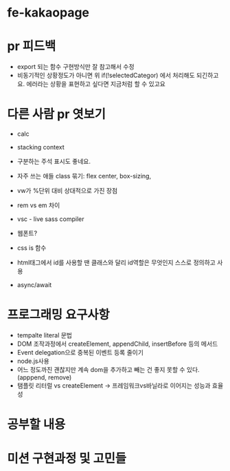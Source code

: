 # fe-kakaopage

# pr 피드백

- export 되는 함수 구현방식만 잘 참고해서 수정
- 비동기적인 상황정도가 아니면 위 if(!selectedCategor) 에서 처리해도 되긴하고요.
  에러라는 상황을 표현하고 싶다면 지금처럼 할 수 있고요

# 다른 사람 pr 엿보기

- calc
- stacking context
- 구분하는 주석 표시도 좋네요.
- 자주 쓰는 애들 class 묶기: flex center, box-sizing,
- vw가 %단위 대비 상대적으로 가진 장점
- rem vs em 차이
- vsc - live sass compiler
- 웹폰트?
- css is 함수

- html태그에서 id를 사용할 땐 클래스와 달리 id역할은 무엇인지 스스로 정의하고 사용
- async/await

# 프로그래밍 요구사항

- tempalte literal 문법
- DOM 조작과정에서 createElement, appendChild, insertBefore 등의 메서드
- Event delegation으로 중복된 이벤트 등록 줄이기
- node.js사용
- 어느 정도까진 괜찮지만 계속 dom을 추가하고 빼는 건 좋지 못할 수 있다.(apppend, remove)
- 탬플릿 리터럴 vs createElement -> 프레임워크vs바닐라로 이어지는 성능과 효율성

# 공부할 내용

# 미션 구현과정 및 고민들
